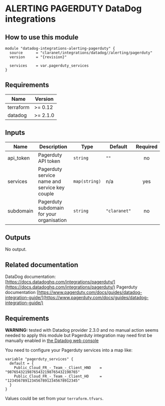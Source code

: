 # ALERTING PAGERDUTY DataDog integrations

## How to use this module

```hcl
module "datadog-integrations-alerting-pagerduty" {
  source      = "claranet/integrations/datadog//alerting/pagerduty"
  version     = "{revision}"

  services    = var.pagerduty_services
}

```

## Requirements

| Name | Version |
|------|---------|
| terraform | >= 0.12 |
| datadog | >= 2.1.0 |

## Inputs

| Name | Description | Type | Default | Required |
|------|-------------|------|---------|:--------:|
| api\_token | Pagerduty API token | `string` | `""` | no |
| services | Pagerduty service name and service key couple | `map(string)` | n/a | yes |
| subdomain | Pagerduty subdomain for your organisation | `string` | `"claranet"` | no |

## Outputs

No output.

## Related documentation

DataDog documentation: [https://docs.datadoghq.com/integrations/pagerduty/](https://docs.datadoghq.com/integrations/pagerduty/)
Pagerduty documentation [https://www.pagerduty.com/docs/guides/datadog-integration-guide/](https://www.pagerduty.com/docs/guides/datadog-integration-guide/)

## Requirements

**WARNING:** tested with Datadog provider 2.3.0 and no manual action seems needed to apply this module but Pagerduty integration
may need first be manually enabled in [the Datadog web console](https://myaccount.datadoghq.com/account/settings#integrations/pagerduty)

You need to configure your Pagerduty services into a map like:

```
variable "pagerduty_services" {
  default = {
    Public_Cloud_FR_-_Team_-_Client_HNO    = "98765432198765432198765432198765"
    Public_Cloud_FR_-_Team_-_Client_HO     = "12345678912345678912345678912345"
  }
}

```

Values could be set from your `terraform.tfvars`.
